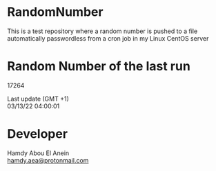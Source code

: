 # RandomNumber    
This is a test repository where a random number is pushed to a file automatically passwordless from a cron job in my Linux CentOS server    
# Random Number of the last run   
17264
      
Last update (GMT +1)    
03/13/22 04:00:01
# Developer    
Hamdy Abou El Anein   
hamdy.aea@protonmail.com
